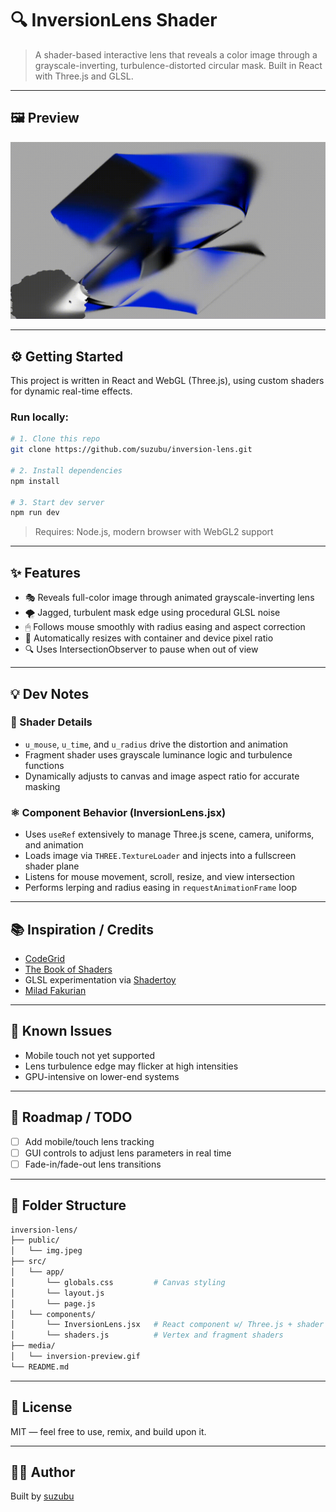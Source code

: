 # 🔍 InversionLens Shader 

> A shader-based interactive lens that reveals a color image through a grayscale-inverting, turbulence-distorted circular mask. Built in React with Three.js and GLSL.

---

## 🖼 Preview

![Inversion Lens Demo](media/inversion-preview.gif)


---

## ⚙️ Getting Started

This project is written in React and WebGL (Three.js), using custom shaders for dynamic real-time effects.

### Run locally:

```bash
# 1. Clone this repo
git clone https://github.com/suzubu/inversion-lens.git

# 2. Install dependencies
npm install

# 3. Start dev server
npm run dev
```

> Requires: Node.js, modern browser with WebGL2 support

---

## ✨ Features

- 🎭 Reveals full-color image through animated grayscale-inverting lens
- 🌪 Jagged, turbulent mask edge using procedural GLSL noise
- 🖱 Follows mouse smoothly with radius easing and aspect correction
- 📏 Automatically resizes with container and device pixel ratio
- 🔍 Uses IntersectionObserver to pause when out of view

---

## 💡 Dev Notes

### 🧠 Shader Details
- `u_mouse`, `u_time`, and `u_radius` drive the distortion and animation
- Fragment shader uses grayscale luminance logic and turbulence functions
- Dynamically adjusts to canvas and image aspect ratio for accurate masking

### ⚛️ Component Behavior (InversionLens.jsx)
- Uses `useRef` extensively to manage Three.js scene, camera, uniforms, and animation
- Loads image via `THREE.TextureLoader` and injects into a fullscreen shader plane
- Listens for mouse movement, scroll, resize, and view intersection
- Performs lerping and radius easing in `requestAnimationFrame` loop

---

## 📚 Inspiration / Credits

- [CodeGrid](https://www.youtube.com/watch?v=aE2cNoyrhZE)
- [The Book of Shaders](https://thebookofshaders.com)
- GLSL experimentation via [Shadertoy](https://shadertoy.com)
- [Milad Fakurian](https://unsplash.com/photos/a-blue-ribbon-curves-through-space-3-QTY22bQGQ)

---

## 🧪 Known Issues

- Mobile touch not yet supported
- Lens turbulence edge may flicker at high intensities
- GPU-intensive on lower-end systems

---

## 🔭 Roadmap / TODO

- [ ] Add mobile/touch lens tracking
- [ ] GUI controls to adjust lens parameters in real time
- [ ] Fade-in/fade-out lens transitions

---

## 📂 Folder Structure

```bash
inversion-lens/
├── public/
│   └── img.jpeg
├── src/
│   └── app/
│       └── globals.css         # Canvas styling
│       └── layout.js 
│       └── page.js 
│   └── components/
│       └── InversionLens.jsx   # React component w/ Three.js + shader logic
│       └── shaders.js          # Vertex and fragment shaders
├── media/
│   └── inversion-preview.gif
└── README.md
```

---

## 📜 License

MIT — feel free to use, remix, and build upon it.

---

## 🙋‍♀️ Author

Built by [suzubu](https://github.com/suzubu)
